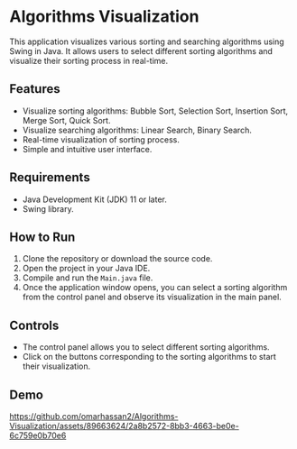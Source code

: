 # Algorithms Visualization 

This application visualizes various sorting and searching algorithms using Swing in Java. It allows users to select
different sorting algorithms and visualize their sorting process in real-time.

## Features

- Visualize sorting algorithms: Bubble Sort, Selection Sort, Insertion Sort, Merge Sort, Quick Sort.
- Visualize searching algorithms: Linear Search, Binary Search.
- Real-time visualization of sorting process.
- Simple and intuitive user interface.

## Requirements

- Java Development Kit (JDK) 11 or later.
- Swing library.

## How to Run

1. Clone the repository or download the source code.
2. Open the project in your Java IDE.
3. Compile and run the `Main.java` file.
4. Once the application window opens, you can select a sorting algorithm from the control panel and observe its
   visualization in the main panel.

## Controls

- The control panel allows you to select different sorting algorithms.
- Click on the buttons corresponding to the sorting algorithms to start their visualization.

## Demo


https://github.com/omarhassan2/Algorithms-Visualization/assets/89663624/2a8b2572-8bb3-4663-be0e-6c759e0b70e6
